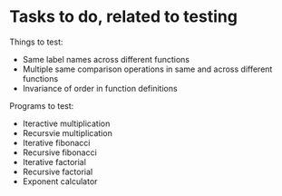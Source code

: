 # Tasks to do, related to testing


Things to test:

- Same label names across different functions
- Multiple same comparison operations in same and across different functions
- Invariance of order in function definitions


Programs to test:

- Iteractive multiplication
- Recursvie multiplication
- Iterative fibonacci
- Recursive fibonacci
- Iterative factorial
- Recursive factorial
- Exponent calculator

